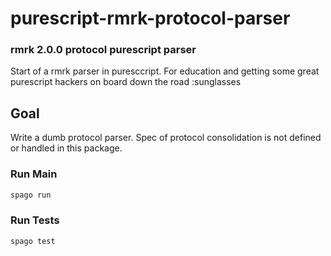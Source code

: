 # purescript-rmrk-protocol-parser
### rmrk 2.0.0 protocol purescript parser

Start of a rmrk parser in puresccript. For education and getting some great purescript hackers on board down the road :sunglasses

## Goal

Write a dumb protocol parser. Spec of protocol consolidation is not defined or handled in this package.

### Run Main
```bash
spago run
```

### Run Tests
```bash
spago test
```